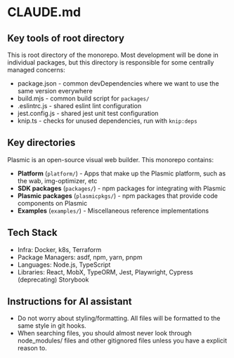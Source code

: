 # CLAUDE.md

## Key tools of root directory

This is root directory of the monorepo. Most development will be done in individual packages, but this directory is responsible for some centrally managed concerns:

- package.json - common devDependencies where we want to use the same version everywhere
- build.mjs - common build script for `packages/`
- .eslintrc.js - shared eslint lint configuration
- jest.config.js - shared jest unit test configuration
- knip.ts - checks for unused dependencies, run with `knip:deps`

## Key directories

Plasmic is an open-source visual web builder. This monorepo contains:

- **Platform** (`platform/`) - Apps that make up the Plasmic platform, such as the wab, img-optimizer, etc
- **SDK packages** (`packages/`) - npm packages for integrating with Plasmic
- **Plasmic packages** (`plasmicpkgs/`) - npm packages that provide code components on Plasmic
- **Examples** (`examples/`) - Miscellaneous reference implementations

## Tech Stack

- Infra: Docker, k8s, Terraform
- Package Managers: asdf, npm, yarn, pnpm
- Languages: Node.js, TypeScript
- Libraries: React, MobX, TypeORM, Jest, Playwright, Cypress (deprecating) Storybook

## Instructions for AI assistant

- Do not worry about styling/formatting. All files will be formatted to the same style in git hooks.
- When searching files, you should almost never look through node_modules/ files and other gitignored files unless you have a explicit reason to.
